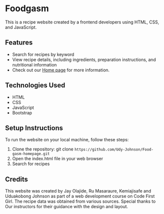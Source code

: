# Foodgasm

This is a recipe website created by a frontend developers using HTML, CSS, and JavaScript.

## Features

- Search for recipes by keyword
- View recipe details, including ingredients, preparation instructions, and nutritional information
- Check out our [Home page](https://github.com/Udy-Johnson/Food-gasm-homepage) for more information.

## Technologies Used

- HTML
- CSS
- JavaScript
- Bootstrap

## Setup Instructions

To run the website on your local machine, follow these steps:

1. Clone the repository: git clone `https://github.com/Udy-Johnson/Food-gasm-homepage.git`
2. Open the index.html file in your web browser
3. Search for recipes


## Credits

This website was created by Jay Olajide, Ru Masaraure, Kemiajisafe and Uduakobong Johnson as part of a web development course on Code First Girl. The recipe data was obtained from various sources. Special thanks to Our instructors for their guidance with the design and layout.
